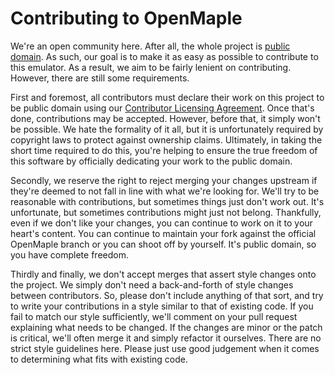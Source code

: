 # Contributing to OpenMaple #

We're an open community here. After all, the whole project is 
[public domain][pdl]. As such, our goal is to make it as easy as possible to 
contribute to this emulator. As a result, we aim to be fairly lenient on 
contributing. However, there are still some requirements. 

First and foremost, all contributors must declare their work on this project to 
be public domain using our [Contributor Licensing Agreement][cla]. Once that's 
done, contributions may be accepted. However, before that, it simply won't be 
possible. We hate the formality of it all, but it is unfortunately required by 
copyright laws to protect against ownership claims. Ultimately, in taking the 
short time required to do this, you're helping to ensure the true freedom of 
this software by officially dedicating your work to the public domain.

Secondly, we reserve the right to reject merging your changes upstream if 
they're deemed to not fall in line with what we're looking for. We'll try to be 
reasonable with contributions, but sometimes things just don't work out. It's 
unfortunate, but sometimes contributions might just not belong. Thankfully, 
even if we don't like your changes, you can continue to work on it to your 
heart's content. You can continue to maintain your fork against the official 
OpenMaple branch or you can shoot off by yourself. It's public domain, so you 
have complete freedom.

Thirdly and finally, we don't accept merges that assert style changes onto the 
project. We simply don't need a back-and-forth of style changes between 
contributors. So, please don't include anything of that sort, and try to write 
your contributions in a style similar to that of existing code. If you fail to 
match our style sufficiently, we'll comment on your pull request explaining 
what needs to be changed. If the changes are minor or the patch is critical, 
we'll often merge it and simply refactor it ourselves. There are no strict 
style guidelines here. Please just use good judgement when it comes to 
determining what fits with existing code.

[pdl]: <http://unlicense.org/>                                      "Unlicense"
[cla]: <http://www.clahub.com/agreements/aaronweiss74/OpenMaple>    "CLA"